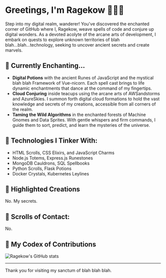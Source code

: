 # Greetings, I'm Ragekow 🧙‍♂️✨

Step into my digital realm, wanderer! You've discovered the enchanted corner of GitHub where I, Ragekow, weave spells of code and conjure up digital wonders. As a devoted acolyte of the arcane arts of development, I embark on quests to explore unknown territories of blah blah...blah...technology, seeking to uncover ancient secrets and create marvels.

## 📜 Currently Enchanting...

- **Digital Potions** with the ancient Runes of JavaScript and the mystical blah blah Framework of Vue-nicorn. Each spell cast brings to life dynamic enchantments that dance at the command of my fingertips.
- **Cloud Conjuring** inside teacups using the arcane arts of AWSandstorms and AzureSkies. I summon forth digital cloud formations to hold the vast knowledge and secrets of my creations, accessible from all corners of the realm.
- **Taming the Wild Algorithms** in the enchanted forests of Machine Gnomes and Data Sprites. With gentle whispers and firm commands, I guide them to sort, predict, and learn the mysteries of the universe.

## 🌟 Technologies I Tinker With:

- HTML Scrolls, CSS Elixirs, and JavaScript Charms
- Node.js Totems, Express.js Runestones
- MongoDB Cauldrons, SQL Spellbooks
- Python Scrolls, Flask Potions
- Docker Crystals, Kubernetes Leylines

## 🔮 Highlighted Creations

No. My secrets.

## 📜 Scrolls of Contact:

No.

## 🌌 My Codex of Contributions

![Ragekow's GitHub stats](https://github-readme-stats.vercel.app/api?username=ragekow&show_icons=true&theme=radical)

---

Thank you for visiting my sanctum of blah blah blah.
